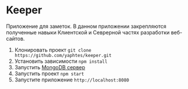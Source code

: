 # Keeper
Приложение для заметок. В данном приложении закрепляются полученные навыки Клиентской и Севрерной частях разработки веб-сайтов.

1. Клонировать проект `git clone https://github.com/yaphtes/keeper.git`
2. Установить зависимости `npm install`
3. Запустить [MongoDB сервер](https://docs.mongodb.com/manual/)
4. Запустить проект `npm start`
5. Запустите приложение `http://localhost:8080`